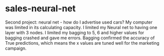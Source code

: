 # sales-neural-net
Second project: neural net - how do I advertise used cars?
My computer was limited in its calculating capacity. 
I limited my Neural net to having one layer with 3 nodes. 
I limited my bagging to 5, 6 and higher values for bagging crashed and gave me errors.
Bagging confirmed the accuracy of True predictions, which means the x values are tuned well for the marketing campaign.
